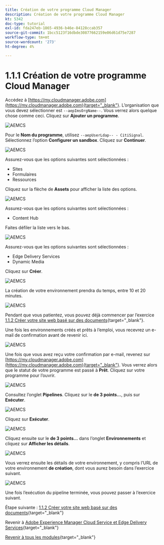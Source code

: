 ```yaml
---
title: Création de votre programme Cloud Manager
description: Création de votre programme Cloud Manager
kt: 5342
doc-type: tutorial
exl-id: fda247eb-1865-4936-b46e-84128ccab357
source-git-commit: 1bcc5123f16dbde30877662159e06d61d75e7287
workflow-type: tm+mt
source-wordcount: '273'
ht-degree: 4%

---
```


# 1.1.1 Création de votre programme Cloud Manager

Accédez à [https://my.cloudmanager.adobe.com](https://my.cloudmanager.adobe.com){target="_blank"}. L’organisation que vous devez sélectionner est `--aepImsOrgName--`. Vous verrez alors quelque chose comme ceci. Cliquez sur **Ajouter un programme**.

![ AEMCS ](./images/aemcs1.png)

Pour le **Nom du programme**, utilisez `--aepUserLdap-- - CitiSignal`. Sélectionnez l’option **Configurer un sandbox**. Cliquez sur **Continuer**.

![ AEMCS ](./images/aemcs2.png)

Assurez-vous que les options suivantes sont sélectionnées :

- Sites
- Formulaires
- Ressources

Cliquez sur la flèche de **Assets** pour afficher la liste des options.

![ AEMCS ](./images/aemcs3.png)

Assurez-vous que les options suivantes sont sélectionnées :

- Content Hub

Faites défiler la liste vers le bas.

![ AEMCS ](./images/aemcs3a.png)

Assurez-vous que les options suivantes sont sélectionnées :

- Edge Delivery Services
- Dynamic Media

Cliquez sur **Créer**.

![ AEMCS ](./images/aemcs3b.png)

La création de votre environnement prendra du temps, entre 10 et 20 minutes.

![ AEMCS ](./images/aemcs4.png)

Pendant que vous patientez, vous pouvez déjà commencer par l’exercice [1.1.2 Créer votre site web basé sur des documents](./ex2.md){target="_blank"}.

Une fois les environnements créés et prêts à l’emploi, vous recevrez un e-mail de confirmation avant de revenir ici.

![ AEMCS ](./images/aemcs5.png)

Une fois que vous avez reçu votre confirmation par e-mail, revenez sur [https://my.cloudmanager.adobe.com](https://my.cloudmanager.adobe.com){target="_blank"}. Vous verrez alors que le statut de votre programme est passé à **Prêt**. Cliquez sur votre programme pour l’ouvrir.

![ AEMCS ](./images/aemcs6.png)

Consultez l’onglet **Pipelines**. Cliquez sur le **de 3 points...**, puis sur **Exécuter**.

![ AEMCS ](./images/aemcs7.png)

Cliquez sur **Exécuter**.

![ AEMCS ](./images/aemcs8.png)

Cliquez ensuite sur le **de 3 points...** dans l’onglet **Environnements** et cliquez sur **Afficher les détails**.

![ AEMCS ](./images/aemcs9.png)

Vous verrez ensuite les détails de votre environnement, y compris l’URL de votre environnement **de création**, dont vous aurez besoin dans l’exercice suivant.

![ AEMCS ](./images/aemcs10.png)

Une fois l’exécution du pipeline terminée, vous pouvez passer à l’exercice suivant.

Étape suivante : [1.1.2 Créer votre site web basé sur des documents](./ex2.md){target="_blank"}

Revenir à [Adobe Experience Manager Cloud Service et Edge Delivery Services](./aemcs.md){target="_blank"}

[Revenir à tous les modules](./../../../overview.md){target="_blank"}
